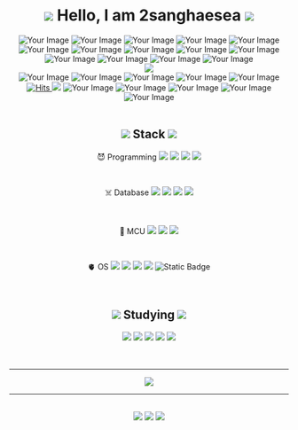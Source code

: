 <div align="center">
<h1><img src="https://github.com/2sanghaesea/2sanghaesea/assets/116778214/792e2949-ff1f-41ab-8c64-f22ab0538c81">
  Hello, I am 2sanghaesea 
  <img src="https://github.com/2sanghaesea/2sanghaesea/assets/116778214/792e2949-ff1f-41ab-8c64-f22ab0538c81">
</h1>
<img src="https://github.com/2sanghaesea/2sanghaesea/assets/116778214/97bf1996-3248-4795-9fde-c3175de27935" alt="Your Image">
<img src="https://github.com/2sanghaesea/2sanghaesea/assets/116778214/97bf1996-3248-4795-9fde-c3175de27935" alt="Your Image">
<img src="https://github.com/2sanghaesea/2sanghaesea/assets/116778214/97bf1996-3248-4795-9fde-c3175de27935" alt="Your Image">
<img src="https://github.com/2sanghaesea/2sanghaesea/assets/116778214/97bf1996-3248-4795-9fde-c3175de27935" alt="Your Image">
<img src="https://github.com/2sanghaesea/2sanghaesea/assets/116778214/97bf1996-3248-4795-9fde-c3175de27935" alt="Your Image">
<img src="https://github.com/2sanghaesea/2sanghaesea/assets/116778214/97bf1996-3248-4795-9fde-c3175de27935" alt="Your Image">
<img src="https://github.com/2sanghaesea/2sanghaesea/assets/116778214/97bf1996-3248-4795-9fde-c3175de27935" alt="Your Image">
<img src="https://github.com/2sanghaesea/2sanghaesea/assets/116778214/97bf1996-3248-4795-9fde-c3175de27935" alt="Your Image">
<img src="https://github.com/2sanghaesea/2sanghaesea/assets/116778214/97bf1996-3248-4795-9fde-c3175de27935" alt="Your Image">
<img src="https://github.com/2sanghaesea/2sanghaesea/assets/116778214/97bf1996-3248-4795-9fde-c3175de27935" alt="Your Image">
<img src="https://github.com/2sanghaesea/2sanghaesea/assets/116778214/97bf1996-3248-4795-9fde-c3175de27935" alt="Your Image">
<img src="https://github.com/2sanghaesea/2sanghaesea/assets/116778214/97bf1996-3248-4795-9fde-c3175de27935" alt="Your Image">
<img src="https://github.com/2sanghaesea/2sanghaesea/assets/116778214/97bf1996-3248-4795-9fde-c3175de27935" alt="Your Image">
<img src="https://github.com/2sanghaesea/2sanghaesea/assets/116778214/97bf1996-3248-4795-9fde-c3175de27935" alt="Your Image"><br/>
  <a href="https://pokemonkorea.co.kr/pokedex/view/1">
    <img src="https://github.com/2sanghaesea/2sanghaesea/assets/116778214/5d48a85f-4319-48b7-905a-92850f1313bf">
</a>
<br/>
<img src="https://github.com/2sanghaesea/2sanghaesea/assets/116778214/97bf1996-3248-4795-9fde-c3175de27935" alt="Your Image">
<img src="https://github.com/2sanghaesea/2sanghaesea/assets/116778214/97bf1996-3248-4795-9fde-c3175de27935" alt="Your Image">
<img src="https://github.com/2sanghaesea/2sanghaesea/assets/116778214/97bf1996-3248-4795-9fde-c3175de27935" alt="Your Image">
<img src="https://github.com/2sanghaesea/2sanghaesea/assets/116778214/97bf1996-3248-4795-9fde-c3175de27935" alt="Your Image">
<img src="https://github.com/2sanghaesea/2sanghaesea/assets/116778214/97bf1996-3248-4795-9fde-c3175de27935" alt="Your Image">
<a href="https://github.com/2sanghaesea">
<img src="https://hits.seeyoufarm.com/api/count/incr/badge.svg?url=https%3A%2F%2Fgithub.com%2F2sanghaesea&count_bg=%2379C83D&title_bg=%23009000&icon=&icon_color=%23E7E7E7&title=hits&edge_flat=false" alt="Hits">
</a>
  <a href="https://nutritious-park-5e9.notion.site/71a8d957befc444e99750010178a5ee0?pvs=74" target="_blank"> <img src="https://img.shields.io/badge/notion-000000?style=flat&logo=notion&logoColor=white"/></a>
<img src="https://github.com/2sanghaesea/2sanghaesea/assets/116778214/97bf1996-3248-4795-9fde-c3175de27935" alt="Your Image">
<img src="https://github.com/2sanghaesea/2sanghaesea/assets/116778214/97bf1996-3248-4795-9fde-c3175de27935" alt="Your Image">
<img src="https://github.com/2sanghaesea/2sanghaesea/assets/116778214/97bf1996-3248-4795-9fde-c3175de27935" alt="Your Image">
<img src="https://github.com/2sanghaesea/2sanghaesea/assets/116778214/97bf1996-3248-4795-9fde-c3175de27935" alt="Your Image">
<img src="https://github.com/2sanghaesea/2sanghaesea/assets/116778214/97bf1996-3248-4795-9fde-c3175de27935" alt="Your Image">
<br/>
<br/>
<div>
  <h2><img src="https://github.com/2sanghaesea/2sanghaesea/assets/116778214/39e8da84-4327-4692-8c04-c4a8f2107ee9"> Stack <img src="https://github.com/2sanghaesea/2sanghaesea/assets/116778214/39e8da84-4327-4692-8c04-c4a8f2107ee9"></h2>
<p>😈 Programming 
<img src="https://img.shields.io/badge/-C-A8B9CC?style=flat&logo=C&logoColor=white"/>
<img src="https://img.shields.io/badge/-C++-00599C?style=flat&logo=cplusplus&logoColor=white"/>
<img src="https://img.shields.io/badge/-C%23-512BD4?style=flat&logo=csharp&logoColor=white"/>
<img src="https://img.shields.io/badge/-Python-3776AB?style=flat&logo=Python&logoColor=white"/>
</p>
<br/>
<p>☠️ Database <img src="https://img.shields.io/badge/-MySQL-4479A1?style=flat&logo=mysql&logoColor=white"/>
<img src="https://img.shields.io/badge/-SQLite-003B57?style=flat&logo=sqlite&logoColor=white"/>
<img src="https://img.shields.io/badge/-MariaDB-003545?style=flat&logo=mariadb&logoColor=white"/>
<img src="https://img.shields.io/badge/-DynamoDB-4053D6?style=flat&logo=amazondynamodb&logoColor=white"/>
</p>
<br/>
<p>🤡 MCU 
<img src="https://img.shields.io/badge/-STM32-03234B?style=flat&logo=stmicroelectronics&logoColor=white"/>
<img src="https://img.shields.io/badge/-Arduino-00878F?style=flat&logo=arduino&logoColor=white"/>
<img src="https://img.shields.io/badge/-RaspberryPi-A22846?style=flat&logo=raspberrypi&logoColor=white"/>
</p>
<br/> 
<p>🫀 OS <img src="https://img.shields.io/badge/-Linux-FCC624?style=flat&logo=linux&logoColor=white"/>
<img src="https://img.shields.io/badge/-Windows-0078D4?style=flat&logo=windows&logoColor=white"/>
<img src="https://img.shields.io/badge/-Ubuntu-E95420?style=flat&logo=ubuntu&logoColor=white"/>
<img src="https://img.shields.io/badge/-Debian-A81D33?style=flat&logo=debian&logoColor=white"/>
<img alt="Static Badge" src="https://img.shields.io/badge/FreeRTOS-green">
</p>
<br/> 
  
<h2><img src="https://github.com/2sanghaesea/2sanghaesea/assets/116778214/f073f21b-b4ad-428d-b996-747039107b0f"> Studying <img src="https://github.com/2sanghaesea/2sanghaesea/assets/116778214/f073f21b-b4ad-428d-b996-747039107b0f"></h2>
<img src="https://img.shields.io/badge/-Pokémon-FFCB05?style=flat&logo=pokemon&logoColor=white"/>
<img src="https://img.shields.io/badge/-MicroPython-2B2728?style=flat&logo=micropython&logoColor=white"/>
<img src="https://img.shields.io/badge/-Arm Keil-394049?style=flat&logo=armkeil&logoColor=white"/>
<img src="https://img.shields.io/badge/-Docker-2496ED?style=flat&logo=docker&logoColor=white"/>
<img src="https://img.shields.io/badge/-Kubernetes-326CE5?style=flat&logo=kubernetes&logoColor=white"/>
<br/>
</div>
<br/>
<br/>

<hr><a herf="https://github.com/2sanghaesea/2sanghaesea/tree/cute">
  <img src="https://github.com/2sanghaesea/2sanghaesea/assets/116778214/332fe31f-72ff-4998-b628-668597bb041e"></a><hr><br/>
<img src="https://github.com/2sanghaesea/2sanghaesea/assets/116778214/54855c8b-f760-49bc-aa01-f6dadc72082f">
<img src="https://github.com/2sanghaesea/2sanghaesea/assets/116778214/e4c8c06a-e67e-46e6-a424-2a37999e442b">
<img src="https://github.com/2sanghaesea/2sanghaesea/assets/116778214/d7e966c2-05ca-4ff1-a2a6-b27634adefa2">
</div>


